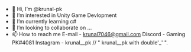- 👋 Hi, I’m @krunal-pk
- 👀 I’m interested in Unity Game Devlopment
- 🌱 I’m currently learning c#
- 💞️ I’m looking to collaborate on ...
- 📫 How to reach me 
    E-mail - krunal7046@gmail.com
    Discord - Gaming PK#4081
    Instagram - krunal__pk      // " krunal__pk with double'_' ". 

<!---
krunal-pk/krunal-pk is a ✨ special ✨ repository because its `README.md` (this file) appears on your GitHub profile.
You can click the Preview link to take a look at your changes.
--->
